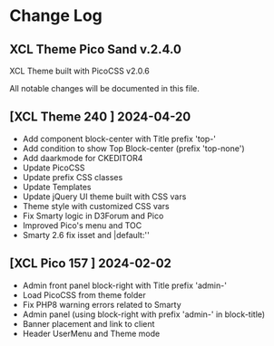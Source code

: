 # Change Log

## XCL Theme Pico Sand v.2.4.0

XCL Theme built with PicoCSS v2.0.6

All notable changes will be documented in this file.

## [XCL Theme 240 ] 2024-04-20

- Add component block-center with Title prefix 'top-'
- Add condition to show Top Block-center (prefix 'top-none')
- Add daarkmode for CKEDITOR4
- Update PicoCSS
- Update prefix CSS classes
- Update Templates
- Update jQuery UI theme built with CSS vars
- Theme style with customized CSS vars
- Fix Smarty logic in D3Forum and Pico
- Improved Pico's menu and TOC 
- Smarty 2.6 fix isset and |default:'' 

## [XCL Pico 157 ] 2024-02-02

- Admin front panel block-right with Title prefix 'admin-'
- Load PicoCSS from theme folder
- Fix PHP8 warning errors related to Smarty
- Admin panel (using block-right with prefix 'admin-' in block-title)
- Banner placement and link to client
- Header UserMenu and Theme mode
